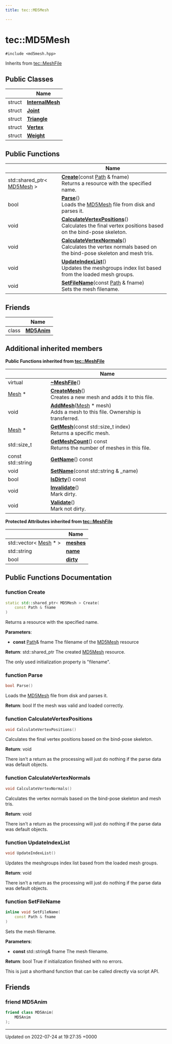 ```yaml
---
title: tec::MD5Mesh

---
```


# tec::MD5Mesh






`#include <md5mesh.hpp>`

Inherits from [tec::MeshFile](/engine/Classes/classtec_1_1_mesh_file/)

## Public Classes

|                | Name           |
| -------------- | -------------- |
| struct | **[InternalMesh](/engine/Classes/structtec_1_1_m_d5_mesh_1_1_internal_mesh/)**  |
| struct | **[Joint](/engine/Classes/structtec_1_1_m_d5_mesh_1_1_joint/)**  |
| struct | **[Triangle](/engine/Classes/structtec_1_1_m_d5_mesh_1_1_triangle/)**  |
| struct | **[Vertex](/engine/Classes/structtec_1_1_m_d5_mesh_1_1_vertex/)**  |
| struct | **[Weight](/engine/Classes/structtec_1_1_m_d5_mesh_1_1_weight/)**  |

## Public Functions

|                | Name           |
| -------------- | -------------- |
| std::shared_ptr< [MD5Mesh](/engine/Classes/classtec_1_1_m_d5_mesh/) > | **[Create](/engine/Classes/classtec_1_1_m_d5_mesh/#function-create)**(const [Path](/engine/Classes/classtec_1_1_path/) & fname)<br>Returns a resource with the specified name.  |
| bool | **[Parse](/engine/Classes/classtec_1_1_m_d5_mesh/#function-parse)**()<br>Loads the [MD5Mesh](/engine/Classes/classtec_1_1_m_d5_mesh/) file from disk and parses it.  |
| void | **[CalculateVertexPositions](/engine/Classes/classtec_1_1_m_d5_mesh/#function-calculatevertexpositions)**()<br>Calculates the final vertex positions based on the bind-pose skeleton.  |
| void | **[CalculateVertexNormals](/engine/Classes/classtec_1_1_m_d5_mesh/#function-calculatevertexnormals)**()<br>Calculates the vertex normals based on the bind-pose skeleton and mesh tris.  |
| void | **[UpdateIndexList](/engine/Classes/classtec_1_1_m_d5_mesh/#function-updateindexlist)**()<br>Updates the meshgroups index list based from the loaded mesh groups.  |
| void | **[SetFileName](/engine/Classes/classtec_1_1_m_d5_mesh/#function-setfilename)**(const [Path](/engine/Classes/classtec_1_1_path/) & fname)<br>Sets the mesh filename.  |

## Friends

|                | Name           |
| -------------- | -------------- |
| class | **[MD5Anim](/engine/Classes/classtec_1_1_m_d5_mesh/#friend-md5anim)**  |

## Additional inherited members

**Public Functions inherited from [tec::MeshFile](/engine/Classes/classtec_1_1_mesh_file/)**

|                | Name           |
| -------------- | -------------- |
| virtual | **[~MeshFile](/engine/Classes/classtec_1_1_mesh_file/#function-~meshfile)**() |
| [Mesh](/engine/Classes/structtec_1_1_mesh/) * | **[CreateMesh](/engine/Classes/classtec_1_1_mesh_file/#function-createmesh)**()<br>Creates a new mesh and adds it to this file.  |
| void | **[AddMesh](/engine/Classes/classtec_1_1_mesh_file/#function-addmesh)**([Mesh](/engine/Classes/structtec_1_1_mesh/) * mesh)<br>Adds a mesh to this file. Ownership is transferred.  |
| [Mesh](/engine/Classes/structtec_1_1_mesh/) * | **[GetMesh](/engine/Classes/classtec_1_1_mesh_file/#function-getmesh)**(const std::size_t index)<br>Returns a specific mesh.  |
| std::size_t | **[GetMeshCount](/engine/Classes/classtec_1_1_mesh_file/#function-getmeshcount)**() const<br>Returns the number of meshes in this file.  |
| const std::string | **[GetName](/engine/Classes/classtec_1_1_mesh_file/#function-getname)**() const |
| void | **[SetName](/engine/Classes/classtec_1_1_mesh_file/#function-setname)**(const std::string & _name) |
| bool | **[IsDirty](/engine/Classes/classtec_1_1_mesh_file/#function-isdirty)**() const |
| void | **[Invalidate](/engine/Classes/classtec_1_1_mesh_file/#function-invalidate)**()<br>Mark dirty.  |
| void | **[Validate](/engine/Classes/classtec_1_1_mesh_file/#function-validate)**()<br>Mark not dirty.  |

**Protected Attributes inherited from [tec::MeshFile](/engine/Classes/classtec_1_1_mesh_file/)**

|                | Name           |
| -------------- | -------------- |
| std::vector< [Mesh](/engine/Classes/structtec_1_1_mesh/) * > | **[meshes](/engine/Classes/classtec_1_1_mesh_file/#variable-meshes)**  |
| std::string | **[name](/engine/Classes/classtec_1_1_mesh_file/#variable-name)**  |
| bool | **[dirty](/engine/Classes/classtec_1_1_mesh_file/#variable-dirty)**  |


## Public Functions Documentation

### function Create

```cpp
static std::shared_ptr< MD5Mesh > Create(
    const Path & fname
)
```

Returns a resource with the specified name. 

**Parameters**: 

  * **const** [Path](/engine/Classes/classtec_1_1_path/)& fname The filename of the [MD5Mesh](/engine/Classes/classtec_1_1_m_d5_mesh/) resource 


**Return**: std::shared_ptr<MD5Mesh> The created [MD5Mesh](/engine/Classes/classtec_1_1_m_d5_mesh/) resource. 

The only used initialization property is "filename". 


### function Parse

```cpp
bool Parse()
```

Loads the [MD5Mesh](/engine/Classes/classtec_1_1_m_d5_mesh/) file from disk and parses it. 

**Return**: bool If the mesh was valid and loaded correctly. 

### function CalculateVertexPositions

```cpp
void CalculateVertexPositions()
```

Calculates the final vertex positions based on the bind-pose skeleton. 

**Return**: void 

There isn't a return as the processing will just do nothing if the parse data was default objects. 


### function CalculateVertexNormals

```cpp
void CalculateVertexNormals()
```

Calculates the vertex normals based on the bind-pose skeleton and mesh tris. 

**Return**: void 

There isn't a return as the processing will just do nothing if the parse data was default objects. 


### function UpdateIndexList

```cpp
void UpdateIndexList()
```

Updates the meshgroups index list based from the loaded mesh groups. 

**Return**: void 

There isn't a return as the processing will just do nothing if the parse data was default objects. 


### function SetFileName

```cpp
inline void SetFileName(
    const Path & fname
)
```

Sets the mesh filename. 

**Parameters**: 

  * **const** std::string& fname The mesh filename. 


**Return**: bool True if initialization finished with no errors. 

This is just a shorthand function that can be called directly via script API. 


## Friends

### friend MD5Anim

```cpp
friend class MD5Anim(
    MD5Anim 
);
```


-------------------------------

Updated on 2022-07-24 at 19:27:35 +0000